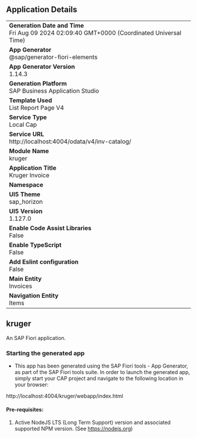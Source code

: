 ## Application Details
|               |
| ------------- |
|**Generation Date and Time**<br>Fri Aug 09 2024 02:09:40 GMT+0000 (Coordinated Universal Time)|
|**App Generator**<br>@sap/generator-fiori-elements|
|**App Generator Version**<br>1.14.3|
|**Generation Platform**<br>SAP Business Application Studio|
|**Template Used**<br>List Report Page V4|
|**Service Type**<br>Local Cap|
|**Service URL**<br>http://localhost:4004/odata/v4/inv-catalog/|
|**Module Name**<br>kruger|
|**Application Title**<br>Kruger Invoice|
|**Namespace**<br>|
|**UI5 Theme**<br>sap_horizon|
|**UI5 Version**<br>1.127.0|
|**Enable Code Assist Libraries**<br>False|
|**Enable TypeScript**<br>False|
|**Add Eslint configuration**<br>False|
|**Main Entity**<br>Invoices|
|**Navigation Entity**<br>Items|

## kruger

An SAP Fiori application.

### Starting the generated app

-   This app has been generated using the SAP Fiori tools - App Generator, as part of the SAP Fiori tools suite.  In order to launch the generated app, simply start your CAP project and navigate to the following location in your browser:

http://localhost:4004/kruger/webapp/index.html

#### Pre-requisites:

1. Active NodeJS LTS (Long Term Support) version and associated supported NPM version.  (See https://nodejs.org)


